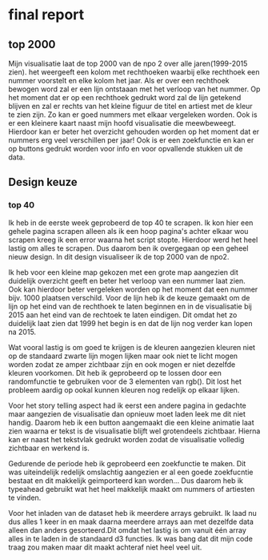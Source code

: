 # final report
## top 2000
Mijn visualisatie laat de top 2000 van de npo 2 over alle jaren(1999-2015 zien). het weergeeft een kolom met rechthoeken waarbij elke rechthoek een nummer voorstelt en elke kolom het jaar. Als er over een rechthoek bewogen word zal er een lijn ontstaaan met het verloop van het nummer. Op het moment dat er op een rechthoek gedrukt word zal de lijn getekend blijven en zal er rechts van het kleine figuur de titel en artiest met de kleur te zien zijn. Zo kan er goed nummers met elkaar vergeleken worden. Ook is er een kleinere kaart naast mijn hoofd visualisatie die meewbeweegt. Hierdoor kan er beter het overzicht gehouden worden op het moment dat er nummers erg veel verschillen per jaar! Ook is er een zoekfunctie en kan er op buttons gedrukt worden voor info en voor opvallende stukken uit de data.
## Design keuze
### top 40
Ik heb in de eerste week geprobeerd de top 40 te scrapen. Ik kon hier een gehele pagina scrapen alleen als ik een hoop pagina's achter elkaar wou scrapen kreeg ik een error waarna het script stopte. Hierdoor werd het heel lastig om alles te scrapen. Dus daarom ben ik overgegaan op een geheel nieuw design. In dit design visualiseer ik de top 2000 van de npo2. 

Ik heb voor een kleine map gekozen met een grote map aangezien dit duidelijk overzicht geeft en beter het verloop van een nummer laat zien. Ook kan hierdoor beter vergeleken worden op het moment dat een nummer bijv. 1000 plaatsen verschild. Voor de lijn heb ik de keuze gemaakt om de lijn op het eind van de rechthoek te laten beginnen en in de visualisatie bij 2015 aan het eind van de rechtoek te laten eindigen. Dit omdat het zo duidelijk laat zien dat 1999 het begin is en dat de lijn nog verder kan lopen na 2015.

Wat vooral lastig is om goed te krijgen is de kleuren aangezien kleuren niet op de standaard zwarte lijn mogen lijken maar ook niet te licht mogen worden zodat ze amper zichtbaar zijn en ook mogen er niet dezelfde kleuren voorkomen. Dit heb ik geprobeerd op te lossen door een randomfunctie te gebruiken voor de 3 elementen van rgb(). Dit lost het probleem aardig op ookal kunnen kleuren nog redelijk op elkaar lijken.

Voor het story telling aspect had ik eerst een andere pagina in gedachte maar aangezien de visualisatie dan opnieuw moet laden leek me dit niet handig. Daarom heb ik een button aangemaakt die een kleine animatie laat zien waarna er tekst is de visualisatie blijft wel grotendeels zichtbaar. Hierna kan er naast het tekstvlak gedrukt worden zodat de visualisatie volledig zichtbaar en werkend is. 

Gedurende de periode heb ik geprobeerd een zoekfunctie te maken. Dit was uiteindelijk redelijk omslachtig aangezien er al een goede zoekfucntie bestaat en dit makkelijk geimporteerd kan worden... Dus daarom heb ik typeahead gebruikt wat het heel makkelijk maakt om nummers of artiesten te vinden.

Voor het inladen van de dataset heb ik meerdere arrays gebruikt. Ik laad nu dus alles 1 keer in en maak daarna meerdere arrays aan met dezelfde data alleen dan anders gesorteerd.Dit omdat het lastig is om vanuit één array alles in te laden in de standaard d3 functies. Ik was bang dat dit mijn code traag zou maken maar dit maakt achteraf niet heel veel uit.
